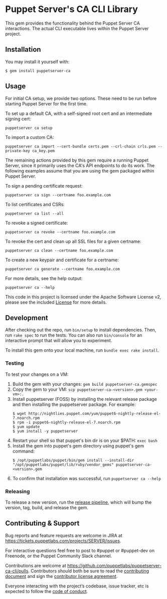 # Puppet Server's CA CLI Library

This gem provides the functionality behind the Puppet Server CA interactions.
The actual CLI executable lives within the Puppet Server project.


## Installation

You may install it yourself with:

    $ gem install puppetserver-ca


## Usage

For initial CA setup, we provide two options. These need to be run before starting
Puppet Server for the first time.

To set up a default CA, with a self-signed root cert and an intermediate signing cert:
```
puppetserver ca setup
```

To import a custom CA:
```
puppetserver ca import --cert-bundle certs.pem --crl-chain crls.pem --private-key ca_key.pem
```

The remaining actions provided by this gem require a running Puppet Server, since
it primarily uses the CA's API endpoints to do its work. The following examples
assume that you are using the gem packaged within Puppet Server.

To sign a pending certificate request:
```
puppetserver ca sign --certname foo.example.com
```

To list certificates and CSRs:
```
puppetserver ca list --all
```

To revoke a signed certificate:
```
puppetserver ca revoke --certname foo.example.com
```

To revoke the cert and clean up all SSL files for a given certname:
```
puppetserver ca clean --certname foo.example.com
```

To create a new keypair and certificate for a certname:
```
puppetserver ca generate --certname foo.example.com
```

For more details, see the help output:
```
puppetserver ca --help
```

This code in this project is licensed under the Apache Software License v2,
please see the included [License](https://github.com/puppetlabs/puppetserver-ca-cli/blob/master/LICENSE.md)
for more details.


## Development

After checking out the repo, run `bin/setup` to install dependencies. Then,
run `rake spec` to run the tests. You can also run `bin/console` for an
interactive prompt that will allow you to experiment.

To install this gem onto your local machine, run `bundle exec rake install`.

### Testing
To test your changes on a VM:
1. Build the gem with your changes: `gem build puppetserver-ca.gemspec`
1. Copy the gem to your VM: `scp puppetserver-ca-<version>.gem <your-vm>:.`
1. Install puppetserver (FOSS) by installing the relevant release package and then installing the puppetserver package. For example:
    ```
    $ wget http://nightlies.puppet.com/yum/puppet6-nightly-release-el-7.noarch.rpm
    $ rpm -i puppet6-nightly-release-el-7.noarch.rpm
    $ yum update
    $ yum install -y puppetserver
    ```
1. Restart your shell so that puppet's bin dir is on your $PATH: `exec bash`
1. Install the gem into puppet's gem directory using puppet's gem command:
    ```
    $ /opt/puppetlabs/puppet/bin/gem install --install-dir "/opt/puppetlabs/puppet/lib/ruby/vendor_gems" puppetserver-ca-<version>.gem
    ```
1. To confirm that installation was successful, run `puppetserver ca --help`

### Releasing
To release a new version, run the [release pipeline](https://jenkins-master-prod-1.delivery.puppetlabs.net/job/platform_puppetserver-ca_init-multijob_main/), which will bump the version, tag, build, and release the gem.


## Contributing & Support

Bug reports and feature requests are welcome in JIRA at
https://tickets.puppetlabs.com/projects/SERVER/issues.

For interactive questions feel free to post to #puppet or #puppet-dev on
Freenode, or the Puppet Community Slack channel.

Contributions are welcome at https://github.com/puppetlabs/puppetserver-ca-cli/pulls.
Contributors should both be sure to read the
[contributing document](https://github.com/puppetlabs/puppetserver-ca-cli/blob/master/CONTRIBUTING.md)
and sign the [contributor license agreement](https://cla.puppet.com/).

Everyone interacting with the project’s codebase, issue tracker, etc is expected
to follow the
[code of conduct](https://github.com/puppetlabs/puppetserver-ca-cli/blob/master/CODE_OF_CONDUCT.md).
